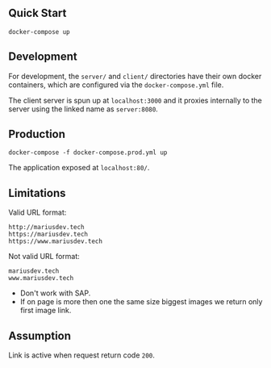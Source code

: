 ## Quick Start

```
docker-compose up
```

## Development

For development, the `server/` and `client/` directories have their own docker containers, which are configured via the `docker-compose.yml` file.

The client server is spun up at `localhost:3000` and it proxies internally to the server using the linked name as `server:8080`.

## Production

```
docker-compose -f docker-compose.prod.yml up
```

The application exposed at `localhost:80/`.

## Limitations

Valid URL format:

```
http://mariusdev.tech
https://mariusdev.tech
https://www.mariusdev.tech
```

Not valid URL format:

```
mariusdev.tech
www.mariusdev.tech
```

- Don't work with SAP.
- If on page is more then one the same size biggest images we return only first image link.

## Assumption

Link is active when request return code `200`.
